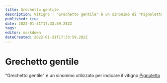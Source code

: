 ```yaml
---
title: Grechetto gentile
description: Vitigno | "Grechetto gentile" è un sinonimo di "Pignoletto"
published: true
date: 2022-01-31T17:33:59.282Z
tags: 
editor: markdown
dateCreated: 2022-01-31T17:33:59.282Z
---
```


# Grechetto gentile

"Grechetto gentile" è un sinonimo utilizzato per indicare il vitigno [Pignoletto](/vitigni/Italia/bacca-bianca/pignoletto)